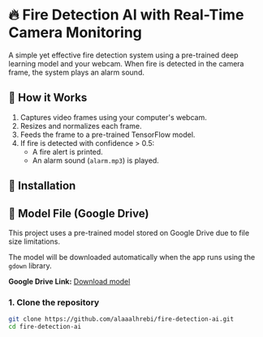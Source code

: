 
# 🔥 Fire Detection AI with Real-Time Camera Monitoring

A simple yet effective fire detection system using a pre-trained deep learning model and your webcam. When fire is detected in the camera frame, the system plays an alarm sound.

## 📸 How it Works

1. Captures video frames using your computer's webcam.
2. Resizes and normalizes each frame.
3. Feeds the frame to a pre-trained TensorFlow model.
4. If fire is detected with confidence > 0.5:
   - A fire alert is printed.
   - An alarm sound (`alarm.mp3`) is played.

## 🚀 Installation

## 🔗 Model File (Google Drive)
This project uses a pre-trained model stored on Google Drive due to file size limitations.

The model will be downloaded automatically when the app runs using the `gdown` library.

**Google Drive Link:** [Download model](https://drive.google.com/file/d/1BO4aQ_Og1CF5OihOsAGtUsxRZMxENPCA/view?usp=sharing)



### 1. Clone the repository

```bash
git clone https://github.com/alaaalhrebi/fire-detection-ai.git
cd fire-detection-ai


